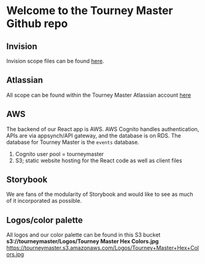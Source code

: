 # Welcome to the Tourney Master Github repo


## Invision
Invision scope files can be found [here](https://projects.invisionapp.com/share/XJVGWQOY73S#/screens).

## Atlassian
All scope can be found within the Tourney Master Atlassian account [here](https://clublacrosse.atlassian.net/secure/RapidBoard.jspa?projectKey=TM&rapidView=9)

## AWS
The backend of our React app is AWS. AWS Cognito handles authentication, APIs are via appsynch/API gateway, and the database is on RDS. The database for Tourney Master is the ``events`` database.
1. Cognito user pool = tourneymaster
1. S3; static website hosting for the React code as well as client files

## Storybook
We are fans of the modularity of Storybook and would like to see as much of it incorporated as possible.

## Logos/color palette
All logos and our color palette can be found in this S3 bucket
**s3://tourneymaster/Logos/Tourney Master Hex Colors.jpg**
https://tourneymaster.s3.amazonaws.com/Logos/Tourney+Master+Hex+Colors.jpg

